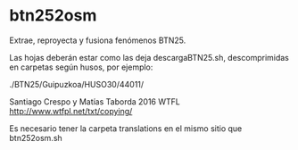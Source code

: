# btn252osm
Extrae, reproyecta y fusiona fenómenos BTN25.

Las hojas deberán estar como las deja descargaBTN25.sh, descomprimidas en carpetas según husos, por ejemplo:

./BTN25/Guipuzkoa/HUSO30/44011/

 
Santiago Crespo y Matías Taborda 2016 WTFL http://www.wtfpl.net/txt/copying/

Es necesario tener la carpeta translations en el mismo sitio que btn252osm.sh
